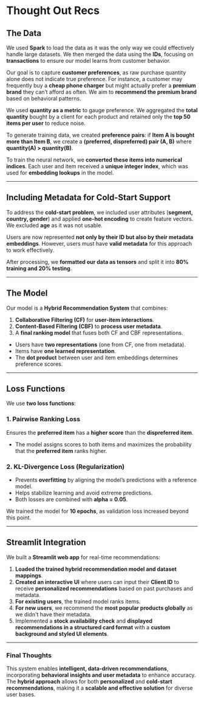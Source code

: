 # Thought Out Recs

## The Data
We used **Spark** to load the data as it was the only way we could effectively handle large datasets. We then merged the data using the **IDs**, focusing on **transactions** to ensure our model learns from customer behavior. 

Our goal is to capture **customer preferences**, as raw purchase quantity alone does not indicate true preference. For instance, a customer may frequently buy a **cheap phone charger** but might actually prefer a **premium brand** they can’t afford as often. We aim to **recommend the premium brand** based on behavioral patterns.

We used **quantity as a metric** to gauge preference. We aggregated the **total quantity** bought by a client for each product and retained only the **top 50 items per user** to reduce noise. 

To generate training data, we created **preference pairs**: if **Item A is bought more than Item B**, we create a **(preferred, dispreferred) pair (A, B)** where **quantity(A) > quantity(B)**.

To train the neural network, we **converted these items into numerical indices**. Each user and item received a **unique integer index**, which was used for **embedding lookups** in the model.

---

## Including Metadata for Cold-Start Support
To address the **cold-start problem**, we included user attributes (**segment, country, gender**) and applied **one-hot encoding** to create feature vectors. We excluded **age** as it was not usable. 

Users are now represented **not only by their ID but also by their metadata embeddings**. However, users must have **valid metadata** for this approach to work effectively.

After processing, we **formatted our data as tensors** and split it into **80% training and 20% testing**.

---

## The Model
Our model is a **Hybrid Recommendation System** that combines:
1. **Collaborative Filtering (CF)** for **user-item interactions**.
2. **Content-Based Filtering (CBF)** to **process user metadata**.
3. A **final ranking model** that fuses both CF and CBF representations.

- Users have **two representations** (one from CF, one from metadata).
- Items have **one learned representation**.
- The **dot product** between user and item embeddings determines preference scores.

---

## Loss Functions
We use **two loss functions**:

### **1. Pairwise Ranking Loss**
Ensures the **preferred item** has a **higher score** than the **dispreferred item**. 
- The model assigns scores to both items and maximizes the probability that the **preferred item** ranks higher.

### **2. KL-Divergence Loss (Regularization)**
- Prevents **overfitting** by aligning the model’s predictions with a reference model.
- Helps stabilize learning and avoid extreme predictions.
- Both losses are combined with **alpha = 0.05**.

We trained the model for **10 epochs**, as validation loss increased beyond this point.

---

## Streamlit Integration
We built a **Streamlit web app** for real-time recommendations:
1. **Loaded the trained hybrid recommendation model and dataset mappings**.
2. **Created an interactive UI** where users can input their **Client ID** to receive **personalized recommendations** based on past purchases and metadata.
3. **For existing users**, the trained model ranks items.
4. **For new users**, we recommend the **most popular products globally** as we didn't have their metadata.
5. Implemented a **stock availability check** and **displayed recommendations in a structured card format** with a **custom background and styled UI elements**.

---

### **Final Thoughts**
This system enables **intelligent, data-driven recommendations**, incorporating **behavioral insights and user metadata** to enhance accuracy. The **hybrid approach** allows for both **personalized** and **cold-start recommendations**, making it a **scalable and effective solution** for diverse user bases.
